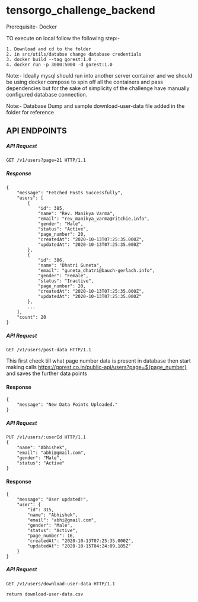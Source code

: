# tensorgo_challenge_backend

Prerequisite- Docker


TO execute on local follow the following step:-
```
1. Download and cd to the folder
2. in src/utils/databse change database credentials
3. docker build --tag gorest:1.0 .
4. docker run -p 3000:5000 -d gorest:1.0
```

Note:- Ideally mysql should run into another server container and we should be using docker compose to spin off all the containers and pass dependencies but for the sake of simplicity of the challenge have manually configured database connection. 

Note:- Database Dump and sample download-user-data file added in the folder for reference

## API ENDPOINTS 


##### API Request
```
GET /v1/users?page=21 HTTP/1.1
```

##### Response
```
{
    "message": "Fetched Posts Successfully",
    "users": [
        {
            "id": 385,
            "name": "Rev. Manikya Varma",
            "email": "rev_manikya_varma@ritchie.info",
            "gender": "Male",
            "status": "Active",
            "page_number": 20,
            "createdAt": "2020-10-13T07:25:35.000Z",
            "updatedAt": "2020-10-13T07:25:35.000Z"
        },
        {
            "id": 386,
            "name": "Dhatri Guneta",
            "email": "guneta_dhatri@bauch-gerlach.info",
            "gender": "Female",
            "status": "Inactive",
            "page_number": 20,
            "createdAt": "2020-10-13T07:25:35.000Z",
            "updatedAt": "2020-10-13T07:25:35.000Z"
        },
        ...
    ],
    "count": 20
}
```
##### API Request
```
GET /v1/users/post-data HTTP/1.1
```
This first check till what page number data is present in database then start making calls https://gorest.co.in/public-api/users?page=${page_number} and saves the further data points

#### Response

```
{
    "message": "New Data Points Uploaded."
}
```
##### API Request
```
PUT /v1/users/:userId HTTP/1.1
{
    "name": "Abhishek",
    "email": "abhi@gmail.com",
    "gender": "Male",
    "status": "Active"
}
```
#### Response
```
{
    "message": "User updated!",
    "user": {
        "id": 315,
        "name": "Abhishek",
        "email": "abhi@gmail.com",
        "gender": "Male",
        "status": "Active",
        "page_number": 16,
        "createdAt": "2020-10-13T07:25:35.000Z",
        "updatedAt": "2020-10-15T04:24:09.185Z"
    }
}

```
##### API Request
```
GET /v1/users/download-user-data HTTP/1.1
```

```
return download-user-data.csv
```